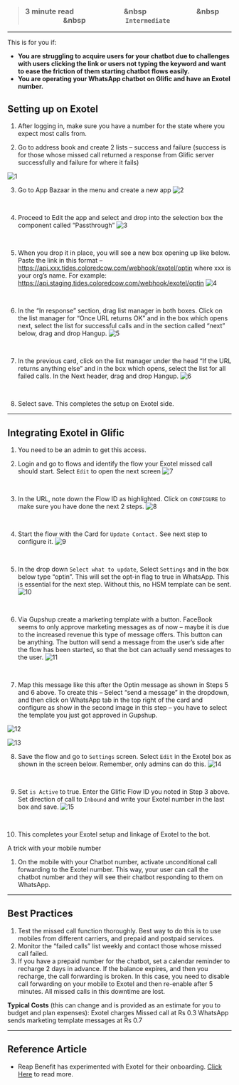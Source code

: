 > ### **3 minute read &nbsp; &nbsp; &nbsp; &nbsp; &nbsp; &nbsp; &nbsp; &nbsp; &nbsp; &nbsp; &nbsp; &nbsp; &nbsp; &nbsp; &nbsp &nbsp; &nbsp; &nbsp; &nbsp; &nbsp; &nbsp; &nbsp; &nbsp; &nbsp; &nbsp; &nbsp; &nbsp; &nbsp; &nbsp; &nbsp &nbsp; &nbsp; &nbsp; &nbsp; &nbsp; &nbsp; &nbsp; &nbsp; &nbsp; &nbsp; &nbsp; &nbsp; &nbsp; &nbsp; &nbsp &nbsp; &nbsp; &nbsp; &nbsp; &nbsp; &nbsp; &nbsp; &nbsp; &nbsp; &nbsp; &nbsp; `Intermediate`**
___

This is for you if: 
- **You are struggling to acquire users for your chatbot due to challenges with users clicking the link or users not typing the keyword and want to ease the friction of them starting chatbot flows easily.**
- **You are operating your WhatsApp chatbot on Glific and have an Exotel number.**

## Setting up on Exotel
1. After logging in, make sure you have a number for the state where you expect most calls from.

2. Go to address book and create 2 lists – success and failure (success is for those whose missed call returned a response from Glific server successfully and failure for where it fails)

![1](https://user-images.githubusercontent.com/132430123/245516283-d1cbf291-febf-45fd-bee9-233401097dc9.png)
<br />

3. Go to App Bazaar in the menu and create a new app
![2](https://user-images.githubusercontent.com/132430123/245516373-660c9733-0850-491d-b526-024d483308e5.png)
<br />

4. Proceed to Edit the app and select and drop into the selection box the component called “Passthrough”
![3](https://user-images.githubusercontent.com/132430123/245516442-16892ecd-a3ea-46a5-a761-078a36c7073e.png)
<br />

5. When you drop it in place, you will see a new box opening up like below. Paste the link in this format – https://api.xxx.tides.coloredcow.com/webhook/exotel/optin where xxx is your org’s name. For example: https://api.staging.tides.coloredcow.com/webhook/exotel/optin
![4](https://user-images.githubusercontent.com/132430123/245516521-b40138a9-7fa4-4288-bfa3-dc7ea7b5acc0.png)
<br />

6. In the “In response” section, drag list manager in both boxes. Click on the list manager for “Once URL returns OK” and in the box which opens next, select the list for successful calls and in the section called “next” below, drag and drop Hangup.
![5](https://user-images.githubusercontent.com/132430123/245516586-25b97585-1682-451a-b9ca-db18e0a1a2b5.png)
<br />

7. In the previous card, click on the list manager under the head “If the URL returns anything else” and in the box which opens, select the list for all failed calls. In the Next header, drag and drop Hangup.
![6](https://user-images.githubusercontent.com/132430123/245516641-6d06323a-d8fc-4d62-9cd1-c4cb0b721a01.png)
<br />

8. Select save. This completes the setup on Exotel side.
___
## Integrating Exotel in Glific

1. You need to be an admin to get this access.

2. Login and go to flows and identify the flow your Exotel missed call should start. Select `Edit` to open the next screen
![7](https://user-images.githubusercontent.com/132430123/245516685-6e2aea22-2b6e-4acf-917b-f6e36f8e9d22.png)
<br />

3. In the URL, note down the Flow ID as highlighted. Click on `CONFIGURE` to make sure you have done the next 2 steps.
![8](https://user-images.githubusercontent.com/132430123/245516740-49938862-da43-4d61-b6a9-edec8241ea6d.png)
<br />

4. Start the flow with the Card for `Update Contact.` See next step to configure it.
![9](https://user-images.githubusercontent.com/132430123/245516813-3f0b39fd-c9e3-4b2e-bbd5-301d72920032.png)
<br />

5. In the drop down `Select what to update`, Select `Settings` and in the box below type “optin”. This will set the opt-in flag to true in WhatsApp. This is essential for the next step. Without this, no HSM template can be sent.
![10](https://user-images.githubusercontent.com/132430123/245516873-e3f22408-68a7-416f-b329-2331b9f90ffe.png)
<br />

6. Via Gupshup create a marketing template with a button. FaceBook seems to only approve marketing messages as of now – maybe it is due to the increased revenue this type of message offers. This button can be anything. The button will send a message from the user’s side after the flow has been started, so that the bot can actually send messages to the user.
![11](https://user-images.githubusercontent.com/132430123/245516912-389df91c-9104-4179-ae1e-e9a54f49aa22.png)
<br />

7. Map this message like this after the Optin message as shown in Steps 5 and 6 above. To create this – Select “send a message” in the dropdown, and then click on WhatsApp tab in the top right of the card and configure as show in the second image in this step – you have to select the template you just got approved in Gupshup.

![12](https://user-images.githubusercontent.com/132430123/245516966-fcdf34ca-4e9d-4074-874f-1cf5b98a5cbf.png)
<br />

![13](https://user-images.githubusercontent.com/132430123/245517020-c5509dc1-1cf2-49af-8ce1-23dfcf42b9c9.png)
<br />


8. Save the flow and go to `Settings` screen. Select `Edit` in the Exotel box as shown in the screen below. Remember, only admins can do this.
![14](https://user-images.githubusercontent.com/132430123/245517103-e21f26c9-8576-4f64-9437-a9f1856e8434.png)
<br />


9. Set `is Active` to true. Enter the Glific Flow ID you noted in Step 3 above. Set direction of call to `Inbound` and write your Exotel number in the last box and save.
![15](https://user-images.githubusercontent.com/132430123/245517175-d87d0e4f-fb78-44a0-87ad-5e79717709c0.png)
<br />


10. This completes your Exotel setup and linkage of Exotel to the bot.


A trick with your mobile number
1. On the mobile with your Chatbot number, activate unconditional call forwarding to the Exotel number. This way, your user can call the chatbot number and they will see their chatbot responding to them on WhatsApp.


___
## Best Practices
1. Test the missed call function thoroughly. Best way to do this is to use mobiles from different carriers, and prepaid and postpaid services.
2. Monitor the “failed calls” list weekly and contact those whose missed call failed.
3. If you have a prepaid number for the chatbot, set a calendar reminder to recharge 2 days in advance. If the balance expires, and then you recharge, the call forwarding is broken. In this case, you need to disable call forwarding on your mobile to Exotel and then re-enable after 5 minutes. All missed calls in this downtime are lost.

**Typical Costs** (this can change and is provided as an estimate for you to budget and plan expenses):
Exotel charges Missed call at Rs 0.3
WhatsApp sends marketing template messages at Rs 0.7

___
## Reference Article

- Reap Benefit has experimented with Exotel for their onboarding. [Click Here](https://glific.org/missed-call-feature-solving-the-design-flaw-for-easy-onboarding-and-continuous-re-engagement-of-your-beneficiaries-into-your-glific-chatbot/) to read more.

